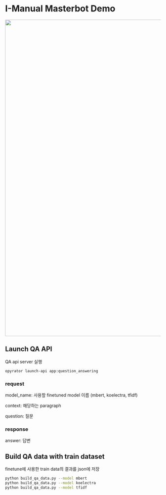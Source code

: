 # I-Manual Masterbot Demo

<img src="https://github.com/sehandev/masterbot-demo/blob/main/example.png?raw=true" width="1024" />

## Launch QA API

QA api server 실행

```bash
opyrator launch-api app:question_answering
```

### request

model_name: 사용할 finetuned model 이름 (mbert, koelectra, tfidf)

context: 해당하는 paragraph

question: 질문

### response

answer: 답변

## Build QA data with train dataset

finetune에 사용한 train data의 결과를 json에 저장

```bash
python build_qa_data.py --model mbert
python build_qa_data.py --model koelectra
python build_qa_data.py --model tfidf
```
